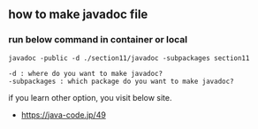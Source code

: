 ## how to make javadoc file

### run below command in container or local


`javadoc -public -d ./section11/javadoc -subpackages section11`

 ```
-d : where do you want to make javadoc?
-subpackages : which package do you want to make javadoc?
```

if you learn other option, you visit below site.
- https://java-code.jp/49